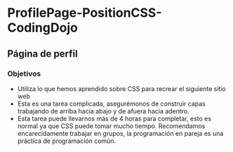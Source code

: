 # ProfilePage-PositionCSS-CodingDojo
## Página de perfil
### Objetivos
* Utiliza lo que hemos aprendido sobre CSS para recrear el siguiente sitio web
* Esta es una tarea complicada, asegurémonos de construir capas trabajando de arriba hacia abajo y de afuera hacia adentro.
* Esta tarea puede llevarnos más de 4 horas para completar, esto es normal ya que CSS puede tomar mucho tiempo. Recomendamos encarecidamente trabajar en grupos, la programación en pareja es una práctica de programación común.
